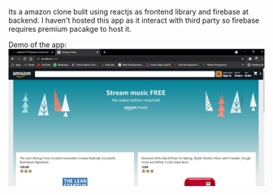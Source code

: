 Its a amazon clone bulit using reactjs as frontend library and firebase at backend.
I haven't hosted this app as it interact with third party so firebase requires premium pacakge to host it.

Demo of the app:
<img src='/images/Capture.JPG' />
